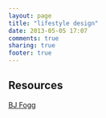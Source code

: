 ```yaml
---
layout: page
title: "lifestyle design"
date: 2013-05-05 17:07
comments: true
sharing: true
footer: true
---
```


## Resources

[BJ Fogg](http://bjfogg.com/)